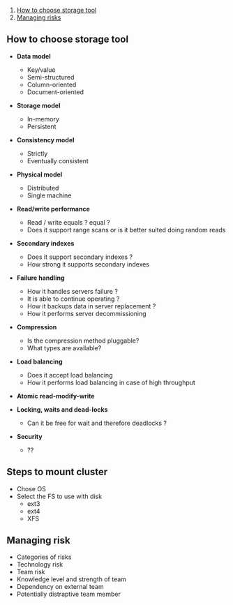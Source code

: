 
1. [How to choose storage tool](#storage)
2. [Managing risks](#risks)

## How to choose storage tool

- **Data model**
    - Key/value
    - Semi-structured
    - Column-oriented
    - Document-oriented
- **Storage model**
    - In-memory 
    - Persistent
- **Consistency model**
    - Strictly
    - Eventually consistent
- **Physical model**    
    - Distributed
    - Single machine
- **Read/write performance**
    - Read / write equals ?  equal ?
    - Does it support range scans or is it better suited doing random reads
- **Secondary indexes**
    - Does it support secondary indexes ?
    - How strong it supports secondary indexes

- **Failure handling**
    - How it handles servers failure ?
    - It is able to continue operating ?
    - How it backups data in server replacement ? 
    - How it performs server decommissioning
    
- **Compression**
    - Is the compression method pluggable? 
    - What types are available?

- **Load balancing**
    - Does it accept load balancing 
    - How it performs load balancing in case of high throughput
- **Atomic read-modify-write**

- **Locking, waits and dead-locks**
  - Can it be free for wait and therefore deadlocks ?
- **Security**
    - ??  
  
## Steps to mount cluster
- Chose OS
- Select the FS to use with disk
	- ext3
	- ext4
	- XFS

## Managing risk 
- Categories of risks
 - Technology risk 
 - Team risk 
  - Knowledge level and strength of team
  - Dependency on external team
  - Potentially distraptive team member  
